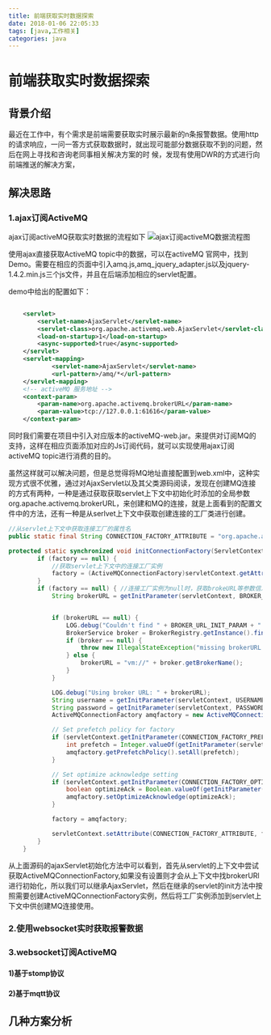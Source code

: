 ```yaml
---
title: 前端获取实时数据探索
date: 2018-01-06 22:05:33
tags: [java,工作相关]
categories: java
---
```

# 前端获取实时数据探索

## 背景介绍

最近在工作中，有个需求是前端需要获取实时展示最新的n条报警数据。使用http的请求响应，一问一答方式获取数据时，就出现可能部分数据获取不到的问题，然后在网上寻找和咨询老同事相关解决方案的时
候，发现有使用DWR的方式进行向前端推送的解决方案，

<!-- more -->

## 解决思路

### 1.ajax订阅ActiveMQ
ajax订阅activeMQ获取实时数据的流程如下
![ajax订阅activeMQ数据流程图](../../images/ajax.png)

使用ajax直接获取ActiveMQ topic中的数据，可以在activeMQ 官网中，找到Demo。需要在相应的页面中引入amq.js,amq_jquery_adapter.js以及jquery-1.4.2.min.js三个js文件，并且在后端添加相应的servlet配置。

demo中给出的配置如下：
```xml

	<servlet>
		<servlet-name>AjaxServlet</servlet-name>
		<servlet-class>org.apache.activemq.web.AjaxServlet</servlet-class>
		<load-on-startup>1</load-on-startup>
		<async-supported>true</async-supported>
	</servlet>
	<servlet-mapping>
        	<servlet-name>AjaxServlet</servlet-name>
        	<url-pattern>/amq/*</url-pattern>
	</servlet-mapping>
	<!-- activeMQ 服务地址 -->
	<context-param>
		<param-name>org.apache.activemq.brokerURL</param-name>
		<param-value>tcp://127.0.0.1:61616</param-value>
	</context-param>
```
同时我们需要在项目中引入对应版本的activeMQ-web.jar。来提供对订阅MQ的支持，这样在相应页面添加对应的Js订阅代码，就可以实现使用ajax订阅activeMQ topic进行消费的目的。

虽然这样就可以解决问题，但是总觉得将MQ地址直接配置到web.xml中，这种实现方式很不优雅，通过对AjaxServlet以及其父类源码阅读，发现在创建MQ连接的方式有两种，一种是通过获取获取servlet上下文中初始化时添加的全局参数org.apache.activemq.brokerURL，来创建和MQ的连接，就是上面看到的配置文件中的方法，还有一种是从serlvet上下文中获取创建连接的工厂类进行创建。
```java
//从servlet上下文中获取连接工厂的属性名
public static final String CONNECTION_FACTORY_ATTRIBUTE = "org.apache.activemq.connectionFactory";

protected static synchronized void initConnectionFactory(ServletContext servletContext) {
        if (factory == null) {
			//获取servlet上下文中的连接工厂实例
            factory = (ActiveMQConnectionFactory)servletContext.getAttribute(CONNECTION_FACTORY_ATTRIBUTE);
        }
        if (factory == null) { //连接工厂实例为null时，获取brokeURL等参数信息，并新建连接工厂实例
            String brokerURL = getInitParameter(servletContext, BROKER_URL_INIT_PARAM);


            if (brokerURL == null) {
                LOG.debug("Couldn't find " + BROKER_URL_INIT_PARAM + " param, trying to find a broker embedded in a local VM");
                BrokerService broker = BrokerRegistry.getInstance().findFirst();
                if (broker == null) {
                    throw new IllegalStateException("missing brokerURL (specified via " + BROKER_URL_INIT_PARAM + " init-Param) or embedded broker");
                } else {
                    brokerURL = "vm://" + broker.getBrokerName();
                }
            }

            LOG.debug("Using broker URL: " + brokerURL);
            String username = getInitParameter(servletContext, USERNAME_INIT_PARAM);
            String password = getInitParameter(servletContext, PASSWORD_INIT_PARAM);
            ActiveMQConnectionFactory amqfactory = new ActiveMQConnectionFactory(username, password, brokerURL);

            // Set prefetch policy for factory
            if (servletContext.getInitParameter(CONNECTION_FACTORY_PREFETCH_PARAM) != null) {
                int prefetch = Integer.valueOf(getInitParameter(servletContext, CONNECTION_FACTORY_PREFETCH_PARAM)).intValue();
                amqfactory.getPrefetchPolicy().setAll(prefetch);
            }

            // Set optimize acknowledge setting
            if (servletContext.getInitParameter(CONNECTION_FACTORY_OPTIMIZE_ACK_PARAM) != null) {
                boolean optimizeAck = Boolean.valueOf(getInitParameter(servletContext, CONNECTION_FACTORY_OPTIMIZE_ACK_PARAM)).booleanValue();
                amqfactory.setOptimizeAcknowledge(optimizeAck);
            }

            factory = amqfactory;

            servletContext.setAttribute(CONNECTION_FACTORY_ATTRIBUTE, factory);
        }
    }
```
从上面源码的ajaxServlet初始化方法中可以看到，首先从servlet的上下文中尝试获取ActiveMQConnectionFactory,如果没有设置则才会从上下文中找brokerURl进行初始化，所以我们可以继承AjaxServlet，然后在继承的servlet的init方法中按照需要创建ActiveMQConnectionFactory实例，然后将工厂实例添加到servlet上下文中供创建MQ连接使用。



### 2.使用websocket实时获取报警数据

### 3.websocket订阅ActiveMQ

#### 1)基于stomp协议

#### 2)基于mqtt协议

## 几种方案分析
